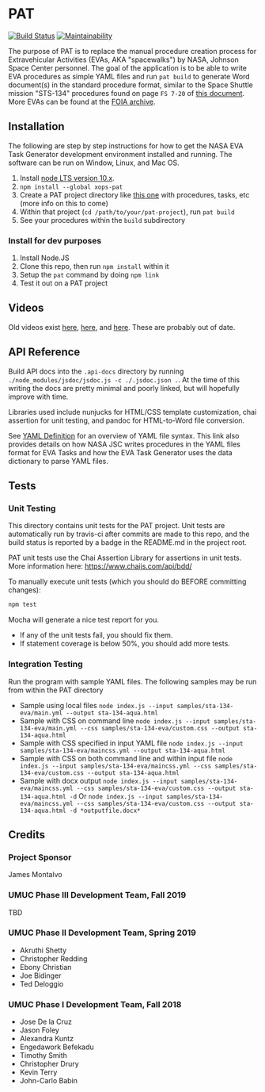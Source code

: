 # PAT

[![Build Status](https://travis-ci.org/xoperations/pat.svg?branch=master)](https://travis-ci.org/xoperations/pat)
[![Maintainability](https://api.codeclimate.com/v1/badges/fea781e4cd69005f6a9c/maintainability)](https://codeclimate.com/github/xOPERATIONS/pat/maintainability)

The purpose of PAT is to replace the manual procedure creation process for Extravehicular Activities (EVAs, AKA "spacewalks") by NASA, Johnson Space Center personnel. The goal of the application is to be able to write EVA procedures as simple YAML files and run `pat build` to generate Word document(s) in the standard procedure format, similar to the Space Shuttle mission "STS-134" procedures found on page `FS 7-20` of [this document](https://www.nasa.gov/centers/johnson/pdf/539922main_EVA_134_F_A.pdf). More EVAs can be found at the [FOIA archive](https://www.nasa.gov/centers/johnson/news/flightdatafiles/foia_archive.html).

## Installation

The following are step by step instructions for how to get the NASA EVA Task Generator development environment installed and running. The software can be run on Window, Linux, and Mac OS.

1. Install [node LTS version 10.x](https://nodejs.org/en/download/).
2. `npm install --global xops-pat`
3. Create a PAT project directory like [this one](https://gitlab.com/xOPERATIONS/sts-134) with procedures, tasks, etc (more info on this to come)
4. Within that project (`cd /path/to/your/pat-project`), run `pat build`
5. See your procedures within the `build` subdirectory

### Install for dev purposes

1. Install Node.JS
2. Clone this repo, then run `npm install` within it
3. Setup the `pat` command by doing `npm link`
4. Test it out on a PAT project

## Videos

Old videos exist [here](https://www.youtube.com/watch?v=l8NPJTH6QzU), [here](https://www.youtube.com/watch?v=G60tPv9cM08), and [here](https://www.youtube.com/watch?v=uTopcel6VpA). These are probably out of date.

## API Reference

Build API docs into the `.api-docs` directory by running `./node_modules/jsdoc/jsdoc.js -c ./.jsdoc.json .`. At the time of this writing the docs are pretty minimal and poorly linked, but will hopefully improve with time.

Libraries used include nunjucks for HTML/CSS template customization, chai assertion for unit testing, and pandoc for HTML-to-Word file conversion.

See [YAML Definition](docs/yamlDefinition.md) for an overview of YAML file syntax. This link also provides details on how NASA JSC writes procedures in the YAML files format for EVA Tasks and how the EVA Task Generator uses the data dictionary to parse YAML files.

## Tests

### Unit Testing

This directory contains unit tests for the PAT project. Unit tests are
automatically run by travis-ci after commits are made to this repo, and the
build status is reported by a badge in the README.md in the project root.

PAT unit tests use the Chai Assertion Library for assertions in unit
tests. More information here: https://www.chaijs.com/api/bdd/

To manually execute unit tests (which you should do BEFORE committing changes):

```bash
npm test
```

Mocha will generate a nice test report for you.

* If any of the unit tests fail, you should fix them.
* If statement coverage is below 50%, you should add more tests.

### Integration Testing

Run the program with sample YAML files.
The following samples may be run from within the PAT directory
- Sample using local files
`node index.js --input samples/sta-134-eva/main.yml --output sta-134-aqua.html`
- Sample with CSS on command line
`node index.js --input samples/sta-134-eva/main.yml --css samples/sta-134-eva/custom.css --output sta-134-aqua.html`
- Sample with CSS specified in input YAML file
`node index.js --input samples/sta-134-eva/maincss.yml --output sta-134-aqua.html`
- Sample with CSS on both command line and within input file
`node index.js --input samples/sta-134-eva/maincss.yml --css samples/sta-134-eva/custom.css --output sta-134-aqua.html`
- Sample with docx output
`node index.js --input samples/sta-134-eva/maincss.yml --css samples/sta-134-eva/custom.css --output sta-134-aqua.html -d`
Or
`node index.js --input samples/sta-134-eva/maincss.yml --css samples/sta-134-eva/custom.css --output sta-134-aqua.html -d *outputfile.docx*`

## Credits

### Project Sponsor

James Montalvo

### UMUC Phase III Development Team, Fall 2019

TBD

### UMUC Phase II Development Team, Spring 2019

- Akruthi Shetty
- Christopher Redding
- Ebony Christian
- Joe Bidinger
- Ted Deloggio

### UMUC Phase I Development Team, Fall 2018

- Jose De la Cruz
- Jason Foley
- Alexandra Kuntz
- Engedawork Befekadu
- Timothy Smith
- Christopher Drury
- Kevin Terry
- John-Carlo Babin

